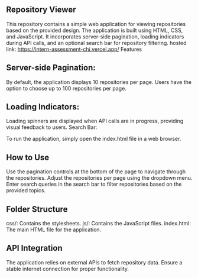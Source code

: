 ## Repository Viewer

This repository contains a simple web application for viewing repositories based on the provided design. The application is built using HTML, CSS, and JavaScript. It incorporates server-side pagination, loading indicators during API calls, and an optional search bar for repository filtering.
hosted link:  https://intern-assessment-chi.vercel.app/
Features

## Server-side Pagination:

By default, the application displays 10 repositories per page.
Users have the option to choose up to 100 repositories per page.

## Loading Indicators:

Loading spinners are displayed when API calls are in progress, providing visual feedback to users.
Search Bar:


To run the application, simply open the index.html file in a web browser.

## How to Use
Use the pagination controls at the bottom of the page to navigate through the repositories.
Adjust the repositories per page using the dropdown menu.
Enter search queries in the search bar to filter repositories based on the provided topics.

## Folder Structure
css/: Contains the stylesheets.
js/: Contains the JavaScript files.
index.html: The main HTML file for the application.
## API Integration
The application relies on external APIs to fetch repository data. Ensure a stable internet connection for proper functionality.
